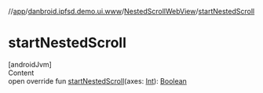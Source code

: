 //[app](../../index.md)/[danbroid.ipfsd.demo.ui.www](../index.md)/[NestedScrollWebView](index.md)/[startNestedScroll](start-nested-scroll.md)



# startNestedScroll  
[androidJvm]  
Content  
open override fun [startNestedScroll](start-nested-scroll.md)(axes: [Int](https://kotlinlang.org/api/latest/jvm/stdlib/kotlin/-int/index.html)): [Boolean](https://kotlinlang.org/api/latest/jvm/stdlib/kotlin/-boolean/index.html)  



